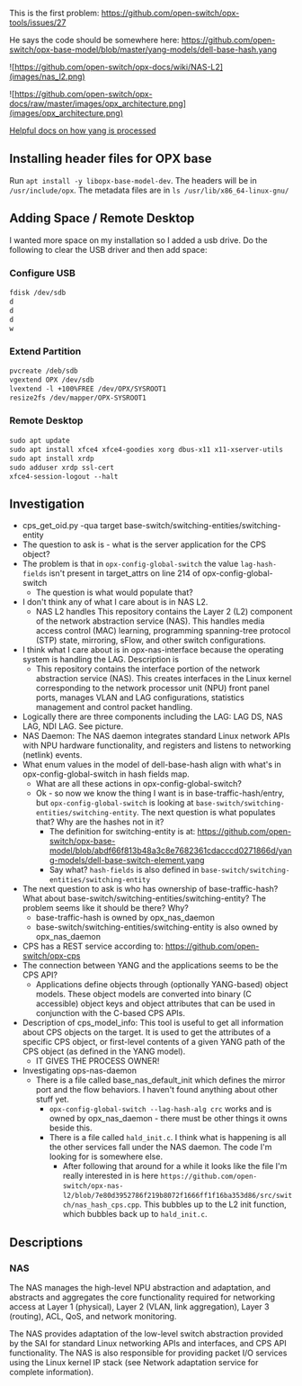 This is the first problem: https://github.com/open-switch/opx-tools/issues/27

He says the code should be somewhere here: https://github.com/open-switch/opx-base-model/blob/master/yang-models/dell-base-hash.yang

![https://github.com/open-switch/opx-docs/wiki/NAS-L2](images/nas_l2.png)

![https://github.com/open-switch/opx-docs/raw/master/images/opx_architecture.png](images/opx_architecture.png)

[Helpful docs on how yang is processed](https://github.com/open-switch/opx-base-model)

## Installing header files for OPX base

Run `apt install -y libopx-base-model-dev`. The headers will be in `/usr/include/opx`. The metadata files are in `ls /usr/lib/x86_64-linux-gnu/`

## Adding Space / Remote Desktop

I wanted more space on my installation so I added a usb drive. Do the following
to clear the USB driver and then add space:

### Configure USB

    fdisk /dev/sdb
    d
    d
    d
    w

### Extend Partition

    pvcreate /deb/sdb
    vgextend OPX /dev/sdb
    lvextend -l +100%FREE /dev/OPX/SYSROOT1
    resize2fs /dev/mapper/OPX-SYSROOT1

### Remote Desktop

    sudo apt update
    sudo apt install xfce4 xfce4-goodies xorg dbus-x11 x11-xserver-utils
    sudo apt install xrdp
    sudo adduser xrdp ssl-cert 
    xfce4-session-logout --halt

## Investigation

- cps_get_oid.py -qua target base-switch/switching-entities/switching-entity
- The question to ask is - what is the server application for the CPS object?
- The problem is that in `opx-config-global-switch` the value `lag-hash-fields` isn't present in target_attrs  on line 214 of opx-config-global-switch
  - The question is what would populate that?
- I don't think any of what I care about is in NAS L2.
  - NAS L2 handles This repository contains the Layer 2 (L2) component of the network abstraction service (NAS). This handles media access control (MAC) learning, programming spanning-tree protocol (STP) state, mirroring, sFlow, and other switch configurations.
- I think what I care about is in opx-nas-interface because the operating system is handling the LAG. Description is
  - This repository contains the interface portion of the network abstraction service (NAS). This creates interfaces in the Linux kernel corresponding to the network processor unit (NPU) front panel ports, manages VLAN and LAG configurations, statistics management and control packet handling.
- Logically there are three components including the LAG: LAG DS, NAS LAG, NDI LAG. See picture.
- NAS Daemon: The NAS daemon integrates standard Linux network APIs with NPU hardware functionality, and registers and listens to networking (netlink) events.
- What enum values in the model of dell-base-hash align with what's in opx-config-global-switch in hash fields map.
  - What are all these actions in opx-config-global-switch?
  - Ok - so now we know the thing I want is in base-traffic-hash/entry, but `opx-config-global-switch` is looking at `base-switch/switching-entities/switching-entity`. The next question is what populates that? Why are the hashes not in it?
    - The definition for switching-entity is at: https://github.com/open-switch/opx-base-model/blob/abdf66f813b48a3c8e7682361cdacccd0271866d/yang-models/dell-base-switch-element.yang
    - Say what? `hash-fields` is also defined in `base-switch/switching-entities/switching-entity`
- The next question to ask is who has ownership of base-traffic-hash? What about base-switch/switching-entities/switching-entity? The problem seems like it should be there? Why? 
  - base-traffic-hash is owned by opx_nas_daemon
  - base-switch/switching-entities/switching-entity is also owned by opx_nas_daemon
- CPS has a REST service according to: https://github.com/open-switch/opx-cps
- The connection between YANG and the applications seems to be the CPS API? 
  - Applications define objects through (optionally YANG-based) object models. These object models are converted into binary (C accessible) object keys and object attributes that can be used in conjunction with the C-based CPS APIs.
- Description of cps_model_info: This tool is useful to get all information about CPS objects on the target. It is used to get the attributes of a specific CPS object, or first-level contents of a given YANG path of the CPS object (as defined in the YANG model).
  - IT GIVES THE PROCESS OWNER!
- Investigating ops-nas-daemon
  - There is a file called base_nas_default_init which defines the mirror port and the flow behaviors. I haven't found anything about other stuff yet.
    - `opx-config-global-switch --lag-hash-alg crc` works and is owned by opx_nas_daemon - there must be other things it owns beside this.
    - There is a file called `hald_init.c`. I think what is happening is all the other services fall under the NAS daemon. The code I'm looking for is somewhere else.
      - After following that around for a while it looks like the file I'm really interested in is here `https://github.com/open-switch/opx-nas-l2/blob/7e80d3952786f219b8072f1666ff1f16ba353d86/src/switch/nas_hash_cps.cpp`. This bubbles up to the L2 init function, which bubbles back up to `hald_init.c`.

## Descriptions

### NAS

The NAS manages the high-level NPU abstraction and adaptation, and abstracts and aggregates the core functionality required for networking access at Layer 1 (physical), Layer 2 (VLAN, link aggregation), Layer 3 (routing), ACL, QoS, and network monitoring.

The NAS provides adaptation of the low-level switch abstraction provided by the SAI for standard Linux networking APIs and interfaces, and CPS API functionality. The NAS is also responsible for providing packet I/O services using the Linux kernel IP stack (see Network adaptation service for complete information).
